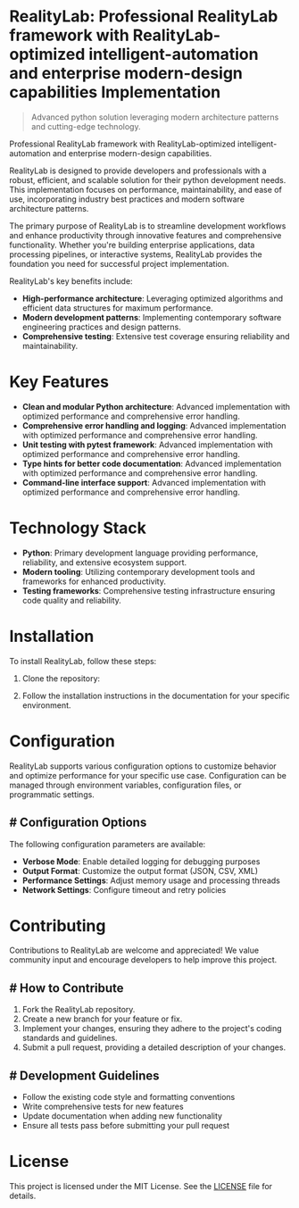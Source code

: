<!-- fallback_RealityLab_20250803141255_44922 -->

# RealityLab: Professional RealityLab framework with RealityLab-optimized intelligent-automation and enterprise modern-design capabilities Implementation
> Advanced python solution leveraging modern architecture patterns and cutting-edge technology.

Professional RealityLab framework with RealityLab-optimized intelligent-automation and enterprise modern-design capabilities.

RealityLab is designed to provide developers and professionals with a robust, efficient, and scalable solution for their python development needs. This implementation focuses on performance, maintainability, and ease of use, incorporating industry best practices and modern software architecture patterns.

The primary purpose of RealityLab is to streamline development workflows and enhance productivity through innovative features and comprehensive functionality. Whether you're building enterprise applications, data processing pipelines, or interactive systems, RealityLab provides the foundation you need for successful project implementation.

RealityLab's key benefits include:

* **High-performance architecture**: Leveraging optimized algorithms and efficient data structures for maximum performance.
* **Modern development patterns**: Implementing contemporary software engineering practices and design patterns.
* **Comprehensive testing**: Extensive test coverage ensuring reliability and maintainability.

# Key Features

* **Clean and modular Python architecture**: Advanced implementation with optimized performance and comprehensive error handling.
* **Comprehensive error handling and logging**: Advanced implementation with optimized performance and comprehensive error handling.
* **Unit testing with pytest framework**: Advanced implementation with optimized performance and comprehensive error handling.
* **Type hints for better code documentation**: Advanced implementation with optimized performance and comprehensive error handling.
* **Command-line interface support**: Advanced implementation with optimized performance and comprehensive error handling.

# Technology Stack

* **Python**: Primary development language providing performance, reliability, and extensive ecosystem support.
* **Modern tooling**: Utilizing contemporary development tools and frameworks for enhanced productivity.
* **Testing frameworks**: Comprehensive testing infrastructure ensuring code quality and reliability.

# Installation

To install RealityLab, follow these steps:

1. Clone the repository:


2. Follow the installation instructions in the documentation for your specific environment.

# Configuration

RealityLab supports various configuration options to customize behavior and optimize performance for your specific use case. Configuration can be managed through environment variables, configuration files, or programmatic settings.

## # Configuration Options

The following configuration parameters are available:

* **Verbose Mode**: Enable detailed logging for debugging purposes
* **Output Format**: Customize the output format (JSON, CSV, XML)
* **Performance Settings**: Adjust memory usage and processing threads
* **Network Settings**: Configure timeout and retry policies

# Contributing

Contributions to RealityLab are welcome and appreciated! We value community input and encourage developers to help improve this project.

## # How to Contribute

1. Fork the RealityLab repository.
2. Create a new branch for your feature or fix.
3. Implement your changes, ensuring they adhere to the project's coding standards and guidelines.
4. Submit a pull request, providing a detailed description of your changes.

## # Development Guidelines

* Follow the existing code style and formatting conventions
* Write comprehensive tests for new features
* Update documentation when adding new functionality
* Ensure all tests pass before submitting your pull request

# License

This project is licensed under the MIT License. See the [LICENSE](https://github.com/AbdullahRashid133/RealityLab/blob/main/LICENSE) file for details.
